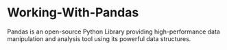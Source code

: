 # Working-With-Pandas

Pandas is an open-source Python Library providing high-performance data manipulation and analysis tool using its powerful data structures.

